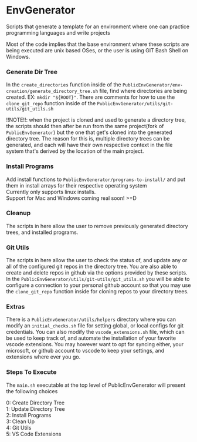 # EnvGenerator
Scripts that generate a template for an environment where one can practice programming languages and write projects

Most of the code implies that the base environment where these scripts are being executed are unix based OSes,
or the user is using GIT Bash Shell on Windows.

### Generate Dir Tree
In the `create_directories` function inside of the
`PublicEnvGenerator/env-creation/generate_directory_tree.sh` file,
find where directories are being created. EX: `mkdir "${ROOT}"`.
There are comments for how to use the `clone_git_repo` function inside of the
`PublicEnvGenerator/utils/git-utils/git_utils.sh`

!!NOTE!!: when the project is cloned and used to generate a directory tree, the scripts should 
then after be run from the same project(fork of `PublicEnvGenerator`) but the one that get's cloned into the generated directory tree.
The reason for this is, multiple directory trees can be generated, and each will have their own respective context in the file system
that's derived by the location of the main project.

### Install Programs
Add install functions to `PublicEnvGenerator/programs-to-install/` and put them in install arrays for their respective operating system<br/>
Currently only supports linux installs.<br/>
Support for Mac and Windows coming real soon! >=D


### Cleanup
The scripts in here allow the user to remove previously generated directory trees, and installed programs.

### Git Utils
The scripts in here allow the user to check the status of, and update any or all of the configured git repos in the directory tree.
You are also able to create and delete repos in github via the options provided by these scripts.
In the `PublicEnvGenerator/utils/git-utils/git_utils.sh` you will be able to configure a connection to your personal github account
so that you may use the `clone_git_repo` function inside for cloning repos to your directory trees.

### Extras
There is a `PublicEnvGenerator/utils/helpers` directory where you can modify an `initial_checks.sh` file for setting global, or local configs for git credentials.
You can also modify the `vscode_extensions.sh` file, which can be used to keep track of, and automate the installation of your favorite vscode extensions.
You may however want to opt for syncing either, your microsoft, or github account to vscode to keep your settings, and extensions where ever you go.

### Steps To Execute
The `main.sh` executable at the top level of PublicEnvGenerator will present the following choices

0: Create Directory Tree<br/>
1: Update Directory Tree<br/>
2: Install Programs<br/>
3: Clean Up<br/>
4: Git Utils<br/>
5: VS Code Extensions
